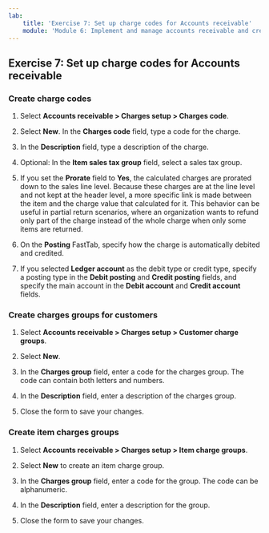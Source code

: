 ```yaml
---
lab:
    title: 'Exercise 7: Set up charge codes for Accounts receivable'
    module: 'Module 6: Implement and manage accounts receivable and credit and collections'
---
```


## Exercise 7: Set up charge codes for Accounts receivable

### Create charge codes

1. Select **Accounts receivable &gt; Charges setup &gt; Charges code**.

2. Select **New**. In the **Charges code** field, type a code for the charge.

3. In the **Description** field, type a description of the charge.

4. Optional: In the **Item sales tax group** field, select a sales tax group.

5. If you set the **Prorate** field to **Yes**, the calculated charges are prorated down to the sales line level. Because these charges are at the line level and not kept at the header level, a more specific link is made between the item and the charge value that calculated for it. This behavior can be useful in partial return scenarios, where an organization wants to refund only part of the charge instead of the whole charge when only some items are returned. 

6. On the **Posting** FastTab, specify how the charge is automatically debited and credited.

7. If you selected **Ledger account** as the debit type or credit type, specify a posting type in the **Debit posting** and **Credit posting** fields, and specify the main account in the **Debit account** and **Credit account** fields.

### Create charges groups for customers

1. Select **Accounts receivable &gt; Charges setup &gt; Customer charge groups**.

2. Select **New**.

3. In the **Charges group** field, enter a code for the charges group. The code can contain both letters and numbers.

4. In the **Description** field, enter a description of the charges group.

5. Close the form to save your changes.

### Create item charges groups

1. Select **Accounts receivable &gt; Charges setup &gt; Item charge groups**.

2. Select **New** to create an item charge group.

3. In the **Charges group** field, enter a code for the group. The code can be alphanumeric.

4. In the **Description** field, enter a description for the group.

5. Close the form to save your changes.

 

